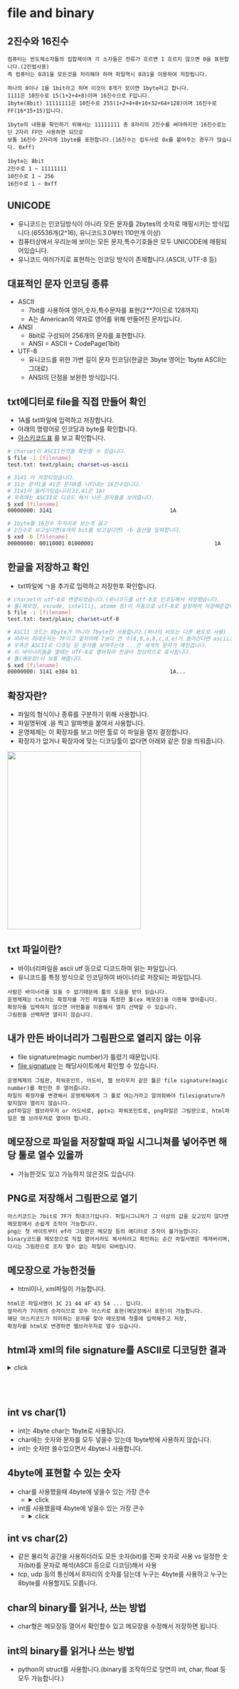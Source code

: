 # file and binary

## 2진수와 16진수
```
컴퓨터는 반도체소자들의 집합체이며 각 소자들은 전류가 흐르면 1 흐르지 않으면 0을 표현합니다.(2진법사용)
즉 컴퓨터는 0과1을 모든것을 처리해야 하며 파일역시 0과1을 이용하여 저장됩니다.

하나의 0이나 1을 1bit라고 하며 이것이 8개가 모이면 1byte라고 합니다.
1111은 10진수로 15(1+2+4+8)이며 16진수으로 F입니다.
1byte(8bit) 11111111은 10진수로 255(1+2+4+8+16+32+64+128)이며 16진수로 FF(16*15+15)입니다. 

1byte의 내용을 확인하기 위해서는 11111111 총 8자리의 2진수를 써야하지만 16진수로는 단 2자리 FF만 사용하면 되므로
보통 16진수 2자리에 1byte를 표현합니다.(16진수는 접두사로 0x를 붙여주는 경우가 많습니다. 0xff)

1byte는 8bit 
2진수로 1 ~ 11111111
10진수로 1 ~ 256
16진수로 1 ~ 0xff
```

## UNICODE
- 유니코드는 인코딩방식이 아니라 모든 문자를 2bytes의 숫자로 매핑시키는 방식입니다.(65536개(2^16), 유니코드3.0부터 110만개 이상)
- 컴퓨터상에서 우리눈에 보이는 모든 문자,특수기호들은 모두 UNICODE에 매핑되어있습니다.
- 유니코드 여러가지로 표현하는 인코딩 방식이 존재합니다.(ASCII, UTF-8 등)

## 대표적인 문자 인코딩 종류
- ASCII
    - 7bit를 사용하여 영어,숫자,특수문자를 표현(2**7이므로 128까지)
    - A는 American의 약자로 영어를 위해 만들어진 문자입니다.
- ANSI
    - 8bit로 구성되어 256개의 문자를 표현합니다.
    - ANSI = ASCII + CodePage(1bit)
- UTF-8
    - 유니코드를 위한 가변 길이 문자 인코딩(한글은 3byte 영어는 1byte ASCII는 그대로)
    - ANSI의 단점을 보완한 방식입니다.

## txt에디터로 file을 직접 만들어 확인
- 1A를 txt파일에 입력하고 저장합니다.
- 아래의 명령어로 인코딩과 byte를 확인합니다.
- [아스키코드표](https://mblogthumb-phinf.pstatic.net/20160211_209/ansdbtls4067_1455192707460IhXKg_JPEG/ASCII_Code_%25EC%259D%25BC%25EB%259E%258C%25ED%2591%259C_-_%25EC%259E%2591%25EC%2584%25B1%25EC%259E%2590_-_%25EB%2595%259C%25EC%2593%25B0001.png?type=w800) 를 보고 확인합니다.

```sh
# charset이 ASCII인것을 확인할 수 있습니다.
$ file -i [filename]
test.txt: text/plain; charset=us-ascii

# 3141 이 저장되었습니다.
# 31는 문자1을 41은 문자A를 나타내는 16진수입니다.
# 3141이 들어가있습니다(31,41은 1A)
# 우측에는 ASCII로 디코드 해서 나온 문자들을 보여줍니다.
$ xxd [filename]
00000000: 3141                                     1A

# 1byte를 16진수 두자리로 보는게 싫고 
# 2진수로 보고싶다면(8개의 bit를 보고싶다면) -b 옵션을 입력합니다.
$ xxd -b [filename]
00000000: 00110001 01000001                                      1A
```
## 한글을 저장하고 확인
- txt파일에 ㄱ을 추가로 입력하고 저장한후 확인합니다.
```sh
# charset이 utf-8로 변경되었습니다.(유니코드를 utf-8로 인코딩해서 저장됐습니다. 
# 툴(메모장, vscode, intellij, atomm 등)이 자동으로 utf-8로 설정하여 저장해준겁니다.
$ file -i [filename]
test.txt: text/plain; charset=utf-8

# ASCII 코드는 8byte가 아니라 7byte만 사용합니다.(하나의 비트는 다른 용도로 사용)
# 따라서 최대숫자는 7F이고 앞자리에 7보다 큰 수(8,9,a,b,c,d,e)가 들어간다면 ascii코드의 인코딩은 깨지게됩니다.
# 우측은 ASCII로 디코딩 된 문자를 보여주는데 ...은 세개의 문자가 꺠진겁니다.
# 이 바이너리들을 열때는 UTF-8로 열어줘야 한글이 정상적으로 표시됩니다.
# 툴(메모장)이 보통 해줍니다.
$ xxd [filename]
00000000: 3141 e384 b1                             1A...
```

## 확장자란?
- 파일의 형식이나 종류를 구분하기 위해 사용합니다.
- 파일명뒤에 .을 찍고 알파벳을 붙여서 사용합니다.
- 운영체제는 이 확장자를 보고 어떤 툴로 이 파일을 열지 결정합니다.
- 확장자가 없거나 확장자에 맞는 디코딩툴이 없다면 아래와 같은 창을 띄워줍니다.

<img src="./select_app.PNG" height="400px" width="300px">

## txt 파일이란?
- 바이너리파일을 ascii utf 등으로 디코드하여 읽는 파일입니다.
- 유니코드를 특정 방식으로 인코딩하여 바이너리로 저장되는 파일입니다.

```
사람은 바이너리를 읽을 수 없기때문에 툴의 도움을 받아 읽습니다.
운영체제는 txt라는 확장자를 가진 파일을 특정한 툴(ex 메모장)을 이용해 열어줍니다.
확장자를 입력하지 않으면 어떤툴을 이용해서 열지 선택할 수 있습니다.
그림판을 선택하면 열리지 않습니다. 
```
## 내가 만든 바이너리가 그림판으로 열리지 않는 이유
- file signature(magic number)가 틀렸기 때문입니다.
- [file signature](https://blog.naver.com/PostView.nhn?isHttpsRedirect=true&blogId=gaegurijump&logNo=110186211008&parentCategoryNo=&categoryNo=42&viewDate=&isShowPopularPosts=true&from=search) 는 해당사이트에서 확인할 수 있습니다.
```
운영체제의 그림판, 파워포인트, 어도비, 웹 브라우저 같은 툴은 file signature(magic number)를 확인한 후 열어줍니다.
파일의 확장자를 변경해서 운영체제에게 그 툴로 여는거라고 알려줘봐야 filesignature가 맞지않아 열리지 않습니다.
pdf파일은 웹브라우저 or 어도비로, pptx는 파워포인트로, png파일은 그림판으로, html파일은 웹 브라우저로 열어야 합니다.
```

## 메모장으로 파일을 저장할때 파일 시그니쳐를 넣어주면 해당 툴로 열수 있을까
- 가능한것도 있고 가능하지 않은것도 있습니다.

## PNG로 저장해서 그림판으로 열기
```
아스키코드는 7bit로 7F가 최대크기입니다. 파일시그니쳐가 그 이상의 값을 갖고있지 않다면 메모장에서 손쉽게 조작이 가능합니다. 
png는 첫 바이트부터 ef라 그림판은 메모장 등의 에디터로 조작이 불가능합니다.
binary코드를 메모장으로 직접 열어서라도 복사하려고 확인하는 순간 파일서명은 깨져버리며, 
다시는 그림판으로 조차 열수 없는 파일이 되버립니다.
```

## 메모장으로 가능한것들
- html이나, xml파일이 가능합니다.
```
html은 파일서명이 3C 21 44 4F 43 54 ... 입니다. 
앞자리가 7이하의 숫자이므로 모두 아스키로 표현(메모장에서 표현)이 가능합니다.
해당 아스키코드가 의미하는 문자를 찾아 메모장에 첫줄에 입력해주고 저장,
확장자를 html로 변경하면 웹브라우저로 열수 있습니다. 
```
## html과 xml의 file signature를 ASCII로 디코딩한 결과
<details><summary>click</summary>
<p>

```xml
<!DOCTYPE html>
<?xml version="1.0" encoding="UTF-8"?>
```

</p>
</details>
<br>
<br>
<br>

## int vs char(1)
- int는 4byte char는 1byte로 사용됩니다.
- char에는 숫자와 문자를 모두 넣을수 있는데 1byte밖에 사용하지 않습니다.
- int는 숫자만 쓸수있으면서 4byte나 사용합니다.

## 4byte에 표현할 수 있는 숫자
- char를 사용했을때 4byte에 넣을수 있는 가장 큰수
    - <details><summary>click</summary>
        <p>

        ```
        1byte에 문자를 하나씩 표현하므로 9를 네개 이어붙이면 가장 큽니다.
        십진법(문자): 9999
        십육진법: (0x39 0x39 0x39 0x39)
        이진법: 0111001 4번 반복
        ```

        </p>
        </details>
- int를 사용했을때 4byte에 넣을수 있는 가장 큰수
    - <details><summary>click</summary>
        <p>

        ```
        4byte는 32bit이므로 총 
        2^32  = 4,294,967,296 의 수를 표현할 수 있습니다.(정확히는 2^32 -1)
        그중 반은 음수, 반은 양수를 표현한다고 생각하면 
        32칸의 2진수로 나타낼수 있는 가장 큰수는
        4,294,967,296 / 2 = 2,147,483,648 쯤 됩니다.
        (정확한 int32 의 범위는 –2,147,483,648 ~ 2,147,483,647 입니다.)

        십진법(숫자): 2,147,483,647
        십육진법:  (0xff 0xff 0xff 0xff)
        이진법 : 11111111 4번 반복
        ```

        </p>
        </details>

## int vs char(2)
- 같은 물리적 공간을 사용하더라도 모든 숫자(bit)를 진짜 숫자로 사용 vs 일정한 숫자(bit)를 문자로 해석(ASCII 등으로 디코딩)해서 사용
- tcp, udp 등의 통신에서 8자리의 숫자를 담는데 누구는 4byte를 사용하고 누구는 8byte를 사용할지도 모릅니다.

## char의 binary를 읽거나, 쓰는 방법
- char형은 메모장등 열어서 확인할수 있고 메모장을 수정해서 저장하면 됩니다.

## int의 binary를 읽거나 쓰는 방법
- python의 struct를 사용합니다.(binary를 조작하므로 당연히 int, char, float 등 모두 가능합니다.)